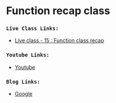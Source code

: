 # Function recap class

### `Live Class Links:`

- [Live class - 15 : Function class recap](https://drive.google.com/file/d/1mRHDElQFSXqJM2KdVDan2g1WYPTjbkfP/view?usp=sharing)

### `Youtube Links:`

- [Youtube](www.youtube.com)

### `Blog Links:`

- [Google](www.google.com)
